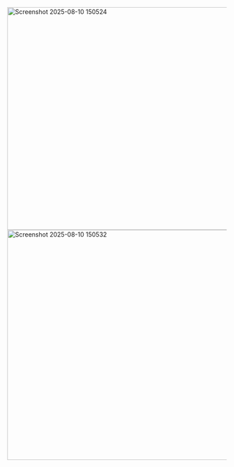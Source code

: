 <img width="1163" height="512" alt="Screenshot 2025-08-10 150524" src="https://github.com/user-attachments/assets/8d068ad1-530d-41a6-b843-d0b7296eaeb4" />
<img width="1125" height="529" alt="Screenshot 2025-08-10 150532" src="https://github.com/user-attachments/assets/a91d6dab-72aa-4005-931f-425cd5fb4e31" />
